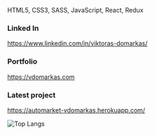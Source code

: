 HTML5, CSS3, SASS, JavaScript, React, Redux

### Linked In

https://www.linkedin.com/in/viktoras-domarkas/

### Portfolio

https://vdomarkas.com

### Latest project

https://automarket-vdomarkas.herokuapp.com/

![Top Langs](https://github-readme-stats.vercel.app/api/top-langs/?username=vidomarkas&layout=compact&theme=radical)
